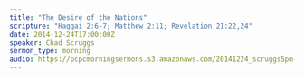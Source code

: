 ```yaml
---
title: "The Desire of the Nations"
scripture: "Haggai 2:6-7; Matthew 2:11; Revelation 21:22,24"
date: 2014-12-24T17:00:00Z
speaker: Chad Scruggs
sermon_type: morning
audio: https://pcpcmorningsermons.s3.amazonaws.com/20141224_scruggs5pm-54a1c630ee2f6.mp3 
---
```



